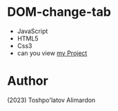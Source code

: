 # DOM-change-tab
- JavaScript 
- HTML5
- Css3
- can you view [my Project](https://github.com/ToshpulatovAlimardon/change-tab.git)
# Author 
(2023) Toshpo'latov Alimardon